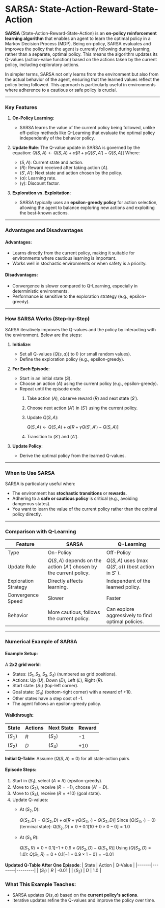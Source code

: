 # SARSA: State-Action-Reward-State-Action

**SARSA** (State-Action-Reward-State-Action) is an **on-policy reinforcement learning algorithm** that enables an agent to learn the optimal policy in a Markov Decision Process (MDP). Being on-policy, SARSA evaluates and improves the policy that the agent is currently following during learning, rather than a separate, optimal policy. This means the algorithm updates its Q-values (action-value function) based on the actions taken by the current policy, including exploratory actions.

In simpler terms, SARSA not only learns from the environment but also from the actual behavior of the agent, ensuring that the learned values reflect the policy being followed. This approach is particularly useful in environments where adherence to a cautious or safe policy is crucial.

---

### Key Features
1. **On-Policy Learning**: 
   - SARSA learns the value of the current policy being followed, unlike off-policy methods like Q-Learning that evaluate the optimal policy independently of the behavior policy.

2. **Update Rule**:
   The Q-value update in SARSA is governed by the equation:
   $Q(S, A) \leftarrow Q(S, A) + \alpha \left[ R + \gamma Q(S', A') - Q(S, A) \right]$
   Where:
   - $( S, A )$: Current state and action.
   - $( R )$: Reward received after taking action $( A )$.
   - $( S', A' )$: Next state and action chosen by the policy.
   - $( \alpha )$: Learning rate.
   - $( \gamma )$: Discount factor.

3. **Exploration vs. Exploitation**:
   - SARSA typically uses an **epsilon-greedy policy** for action selection, allowing the agent to balance exploring new actions and exploiting the best-known actions.

---

### Advantages and Disadvantages

#### Advantages:
- Learns directly from the current policy, making it suitable for environments where cautious learning is important.
- Works well in stochastic environments or when safety is a priority.

#### Disadvantages:
- Convergence is slower compared to Q-Learning, especially in deterministic environments.
- Performance is sensitive to the exploration strategy (e.g., epsilon-greedy).

---

### How SARSA Works (Step-by-Step)

SARSA iteratively improves the Q-values and the policy by interacting with the environment. Below are the steps:

1. **Initialize**:
   - Set all Q-values $( Q(s, a) )$ to 0 (or small random values).
   - Define the exploration policy (e.g., epsilon-greedy).

2. **For Each Episode**:
   - Start in an initial state $( S )$.
   - Choose an action $( A )$ using the current policy (e.g., epsilon-greedy).
   - Repeat until the episode ends:
     1. Take action $( A )$, observe reward $( R )$ and next state $( S' )$.
     2. Choose next action $( A' )$ in $( S' )$ using the current policy.
     3. Update $Q(S, A)$:
        
        $Q(S, A) \leftarrow Q(S, A) + \alpha \left[ R + \gamma Q(S', A') - Q(S, A) \right]$
        
     5. Transition to $( S' )$ and $( A' )$.

3. **Update Policy**:
   - Derive the optimal policy from the learned Q-values.

---

### When to Use SARSA

SARSA is particularly useful when:
- The environment has **stochastic transitions** or **rewards**.
- Adhering to a **safe or cautious policy** is critical (e.g., avoiding dangerous states).
- You want to learn the value of the current policy rather than the optimal policy directly.

---

### Comparison with Q-Learning

| Feature               | SARSA                       | Q-Learning                |
|-----------------------|----------------------------|--------------------------|
| Type                 | On-Policy                  | Off-Policy               |
| Update Rule          | $Q(S, A)$ depends on the action $( A' )$ chosen by the current policy. | $Q(S, A)$ uses $( \max Q(S', a) )$ (best action in $S'$ ). |
| Exploration Strategy  | Directly affects learning. | Independent of the learned policy. |
| Convergence Speed    | Slower                     | Faster                   |
| Behavior             | More cautious, follows the current policy. | Can explore aggressively to find optimal policies. |

---

### Numerical Example of SARSA

#### Example Setup:
A **2x2 grid world**:
- States: $( S_1, S_2, S_3, S_4 )$ (numbered as grid positions).
- Actions: Up $(U)$, Down $(D)$, Left $(L)$, Right $(R)$.
- Start state: $( S_1 )$ (top-left corner).
- Goal state: $( S_4 )$ (bottom-right corner) with a reward of +10.
- Other states have a step cost of -1.
- The agent follows an epsilon-greedy policy.

#### Walkthrough:

| State | Actions | Next State | Reward |
|-------|---------|------------|--------|
| $( S_1 )$ | $R$ | $( S_2 )$ | -1 |
| $( S_2 )$ | $D$ | $( S_4 )$ | +10 |

**Initial Q-Table**:
Assume $( Q(S, A) = 0 )$ for all state-action pairs.

#### Episode Steps:
1. Start in $( S_1 )$, select $( A = R )$ (epsilon-greedy).
2. Move to $( S_2 )$, receive $( R = -1 )$, choose $( A' = D )$.
3. Move to $( S_4 )$, receive $( R = +10 )$ (goal state).
4. Update Q-values:
   - At $(S_2, D)$:
     
     $Q(S_2, D) = Q(S_2, D) + \alpha \left[ R + \gamma Q(S_4, \cdot) - Q(S_2, D) \right]$
     Since $( Q(S_4, \cdot) = 0 )$ (terminal state):
     $Q(S_2, D) = 0 + 0.1 \left[ 10 + 0 \times 0 - 0 \right] = 1.0$
   - At $(S_1, R)$:
     
     $Q(S_1, R) = 0 + 0.1 \left[ -1 + 0.9 \times Q(S_2, D) - Q(S_1, R) \right]$
     Using $( Q(S_2, D) = 1.0 )$:
     $Q(S_1, R) = 0 + 0.1 \left[ -1 + 0.9 \times 1 - 0 \right] = -0.01$

**Updated Q-Table After One Episode**:
| State | Action | Q-Value |
|-------|--------|---------|
| $( S_1 )$ | $R$ | -0.01   |
| $( S_2 )$ | $D$ | 1.0     |

### What This Example Teaches:
- SARSA updates $Q(s, a)$ based on the **current policy's actions**.
- Iterative updates refine the Q-values and improve the policy over time.
